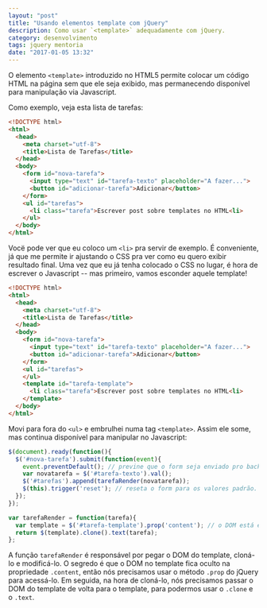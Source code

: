 ```yaml
---
layout: "post"
title: "Usando elementos template com jQuery"
description: Como usar `<template>` adequadamente com jQuery.
category: desenvolvimento
tags: jquery mentoria
date: "2017-01-05 13:32"
---
```


O elemento `<template>` introduzido no HTML5 permite colocar um código HTML na
página sem que ele seja exibido, mas permanecendo disponível para manipulação
via Javascript.

Como exemplo, veja esta lista de tarefas:

```html
<!DOCTYPE html>
<html>
  <head>
    <meta charset="utf-8">
    <title>Lista de Tarefas</title>
  </head>
  <body>
    <form id="nova-tarefa">
      <input type="text" id="tarefa-texto" placeholder="A fazer...">
      <button id="adicionar-tarefa">Adicionar</button>
    </form>
    <ul id="tarefas">
      <li class="tarefa">Escrever post sobre templates no HTML<li>
    </ul>
  </body>
</html>
```

Vocë pode ver que eu coloco um `<li>` pra servir de exemplo. É conveniente, já
que me permite ir ajustando o CSS pra ver como eu quero exibir resultado final.
Uma vez que eu já tenha colocado o CSS no lugar, é hora de escrever o Javascript
-- mas primeiro, vamos esconder aquele template!

```html
<!DOCTYPE html>
<html>
  <head>
    <meta charset="utf-8">
    <title>Lista de Tarefas</title>
  </head>
  <body>
    <form id="nova-tarefa">
      <input type="text" id="tarefa-texto" placeholder="A fazer...">
      <button id="adicionar-tarefa">Adicionar</button>
    </form>
    <ul id="tarefas">
    </ul>
    <template id="tarefa-template">
      <li class="tarefa">Escrever post sobre templates no HTML<li>
    </template>
  </body>
</html>
```

Movi para fora do `<ul>` e embrulhei numa tag `<template>`. Assim ele some, mas
continua disponível para manipular no Javascript:

```javascript
$(document).ready(function(){
  $('#nova-tarefa').submit(function(event){
    event.preventDefault(); // previne que o form seja enviado pro backend
    var novatarefa = $('#tarefa-texto').val();
    $('#tarefas').append(tarefaRender(novatarefa));
    $(this).trigger('reset'); // reseta o form para os valores padrão.
  });
});

var tarefaRender = function(tarefa){
  var template = $('#tarefa-template').prop('content'); // o DOM está escondido.
  return $(template).clone().text(tarefa);
};
```

A função `tarefaRender` é responsável por pegar o DOM do template, cloná-lo e
modificá-lo. O segredo é que o DOM no template fica oculto na propriedade
`.content`, então nós precisamos usar o método `.prop` do jQuery para acessá-lo.
Em seguida, na hora de cloná-lo, nós precisamos passar o DOM do template de
volta para o template, para podermos usar o `.clone` e o `.text`.
